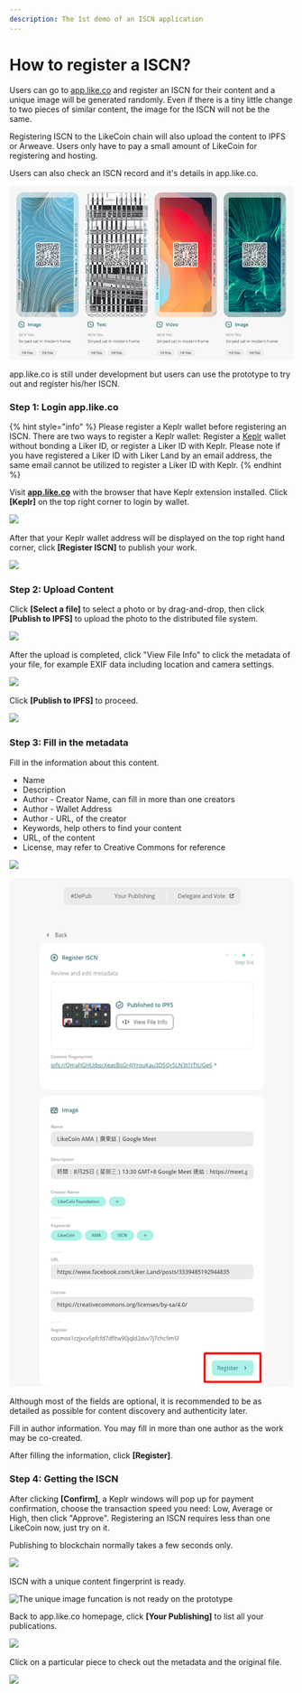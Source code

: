 ```yaml
---
description: The 1st demo of an ISCN application
---
```


# How to register a ISCN?

Users can go to [app.like.co](https://app.like.co/) and register an ISCN for their content and a unique image will be generated randomly. Even if there is a tiny little change to two pieces of similar content, the image for the ISCN will not be the same.

Registering ISCN to the LikeCoin chain will also upload the content to IPFS or Arweave. Users only have to pay a small amount of LikeCoin for registering and hosting.

Users can also check an ISCN record and it's details in app.like.co.

![](../../.gitbook/assets/app.like.co.png)

app.like.co is still under development but users can use the prototype to try out and register his/her ISCN.

### Step 1: Login app.like.co

{% hint style="info" %}
Please register a Keplr wallet before registering an ISCN. There are two ways to register a Keplr wallet: Register a [Keplr](../wallet/keplr.md) wallet without bonding a Liker ID, or register a Liker ID with Keplr. Please note if you have registered a Liker ID with Liker Land by an email address, the same email cannot be utilized to register a Liker ID with Keplr.
{% endhint %}

Visit [**app.like.co**](https://app.like.co) with the browser that have Keplr extension installed. Click **\[Keplr\]** on the top right corner to login by wallet. 

![](https://gblobscdn.gitbook.com/assets%2F-LL4mdaVjNgL6A1--PV0%2F-MiBIBQ7KdFzfwN8M-Th%2F-MiBLd7NJUTXXefb_k9_%2Fiscn%20register%2001.png?alt=media&token=b99dfa89-601a-4b93-8c85-c342e95baef4)

After that your Keplr wallet address will be displayed on the top right hand corner, click **\[Register ISCN\]** to publish your work.

![](https://gblobscdn.gitbook.com/assets%2F-LL4mdaVjNgL6A1--PV0%2F-MiBIBQ7KdFzfwN8M-Th%2F-MiBhgp08wcINUW6nt07%2Fiscn%20register%2002.png?alt=media&token=91b9d05a-ea8e-4899-ae21-95ad6ca7a5d4)

### Step 2: Upload Content <a id="bu-zhou-er-shang-zai-nei-rong"></a>

Click **\[Select a file\]** to select a photo or by drag-and-drop, then click **\[Publish to IPFS\]** to upload the photo to the distributed file system.

![](https://gblobscdn.gitbook.com/assets%2F-LL4mdaVjNgL6A1--PV0%2F-MiBIBQ7KdFzfwN8M-Th%2F-MiBhmqrCZDVlwGlVb0N%2Fiscn%20register%2003.png?alt=media&token=7f2ca9b2-c4cc-422a-ae2f-a8658241508e)

After the upload is completed, click "View File Info" to click the metadata of your file, for example EXIF data including location and camera settings.

![](https://gblobscdn.gitbook.com/assets%2F-LL4mdaVjNgL6A1--PV0%2F-MiBIBQ7KdFzfwN8M-Th%2F-MiBkNBCu9kdTMb_7UW2%2Fiscn%20register%2005.png?alt=media&token=22fc5514-bb43-4fd8-9f67-d4daaac187a8)

Click  **\[Publish to IPFS\]** to proceed.

![](https://gblobscdn.gitbook.com/assets%2F-LL4mdaVjNgL6A1--PV0%2F-MiBIBQ7KdFzfwN8M-Th%2F-MiBjL5VbvJnT0-l3K0_%2Fiscn%20register%2004.png?alt=media&token=d65af652-d9f6-4e04-aebc-c3fea6d6220b)

### Step 3: Fill in the metadata <a id="bu-zhou-san-tian-xie-yuan-zi-liao"></a>

Fill in the information about this content.  

* Name
* Description
* Author - Creator Name, can fill in more than one creators
* Author - Wallet Address
* Author - URL, of the creator
* Keywords, help others to find your content
* URL, of the content
* License, may refer to Creative Commons for reference

![](https://gblobscdn.gitbook.com/assets%2F-LL4mdaVjNgL6A1--PV0%2F-MiBIBQ7KdFzfwN8M-Th%2F-MiBn9at4WpwovqKDCh6%2Fiscn%20register%2007.png?alt=media&token=60587674-6ef6-4de7-8c7c-f7b580b238b4)

![](../../.gitbook/assets/iscn-register-06.png)

Although most of the fields are optional, it is recommended to be as detailed as possible for content discovery and authenticity later.

Fill in author information. You may fill in more than one author as the work may be co-created.

After filling the information, click **\[Register\]**.

### Step 4:  Getting the ISCN <a id="bu-zhou-si-huo-qu-iscn"></a>

After clicking **\[Confirm\]**, a Keplr windows will pop up for payment confirmation, choose the transaction speed you need: Low, Average or High, then click "Approve". Registering an ISCN requires less than one LikeCoin now, just try on it.

Publishing to blockchain normally takes a few seconds only.

![](https://gblobscdn.gitbook.com/assets%2F-LL4mdaVjNgL6A1--PV0%2F-MiBIBQ7KdFzfwN8M-Th%2F-MiBoJ_Pt6exkBifDOCu%2Fiscn%20register%2008.png?alt=media&token=ae40db4f-f625-428a-a146-198df4837544)

ISCN with a unique content fingerprint is ready.

![The unique image funcation is not ready on the prototype ](https://gblobscdn.gitbook.com/assets%2F-LL4mdaVjNgL6A1--PV0%2F-MiBIBQ7KdFzfwN8M-Th%2F-MiBoes2n92hZjWJnSjM%2Fiscn%20register%2009.png?alt=media&token=4b0660a8-50aa-41ea-b00a-2c52dd2932f4)

Back to app.like.co homepage, click **\[Your Publishing\]** to list all your publications.

![](https://gblobscdn.gitbook.com/assets%2F-LL4mdaVjNgL6A1--PV0%2F-MiBIBQ7KdFzfwN8M-Th%2F-MiBrLPsMJ5qilDTUQka%2Fiscn%20register%2010.png?alt=media&token=c0f1b33c-60d1-428b-b116-0f7cab96ef96)

Click on a particular piece to check out the metadata and the original file.

![](https://gblobscdn.gitbook.com/assets%2F-LL4mdaVjNgL6A1--PV0%2F-MiBIBQ7KdFzfwN8M-Th%2F-MiBrSx8ySFu2Z-DfEgE%2Fiscn%20register%2011.png?alt=media&token=dfb44d02-75bf-4506-9021-fa21f9c95046)

